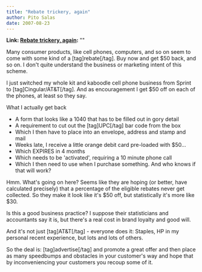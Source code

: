 ```yaml
---
title: "Rebate trickery, again"
author: Pito Salas
date: 2007-08-23
---
```


**Link: [Rebate trickery, again](None):** ""

Many consumer products, like cell phones, computers, and so on seem to come
with some kind of a [tag]rebate[/tag]. Buy now and get $50 back, and so on. I
don't quite understand the business or marketing intent of this scheme.

I just switched my whole kit and kaboodle cell phone business from Sprint to
[tag]Cingular/AT&T[/tag]. And as encouragement I get $50 off on each of the
phones, at least so they say.

What I actually get back

  * A form that looks like a 1040 that has to be filled out in gory detail
  * A requirement to cut out the [tag]UPC[/tag] bar code from the box
  * Which I then have to place into an envelope, address and stamp and mail
  * Weeks late, I receive a little orange debit card pre-loaded with $50…
  * Which EXPIRES in 4 months
  * Which needs to be 'activated', requiring a 10 minute phone call
  * Which I then need to use when I purchase something. And who knows if that will work?

Hmm. What's going on here? Seems like they are hoping (or better, have
calculated precisely) that a percentage of the eligible rebates never get
collected. So they make it look like it's $50 off, but statistically it's more
like $30.

Is this a good business practice? I suppose their statisticians and
accountants say it is, but there's a real cost in brand loyalty and good will.

And it's not just [tag]AT&T[/tag] - everyone does it: Staples, HP in my
personal recent experience, but lots and lots of others.

So the deal is: [tag]advertise[/tag] and promote a great offer and then place
as many speedbumps and obstacles in your customer's way and hope that by
inconveniencing your customers you recoup some of it.



